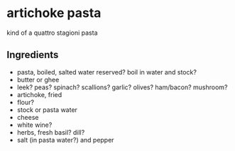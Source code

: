 # artichoke pasta

kind of a quattro stagioni pasta

## Ingredients

* pasta, boiled, salted water reserved? boil in water and stock?
* butter or ghee
* leek? peas? spinach? scallions? garlic? olives? ham/bacon? mushroom?
* artichoke, fried
* flour? 
* stock or pasta water
* cheese
* white wine?
* herbs, fresh basil? dill?
* salt (in pasta water?) and pepper